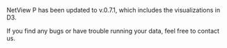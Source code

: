NetView P has been updated to v.0.7.1, which includes the visualizations in D3.

If you find any bugs or have trouble running your data, feel free to contact us.
